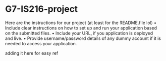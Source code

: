 # G7-IS216-project

Here are the instructions for our project (at least for the README.file lol)
• Include clear instructions on how to set up and run your application based on the submitted files.
• Include your URL, if you application is deployed and live.
• Provide username/password details of any dummy account if it is needed to access your application.

adding it here for easy ref

